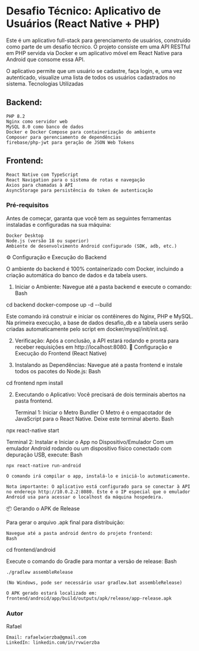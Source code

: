 # Desafio Técnico: Aplicativo de Usuários (React Native + PHP)

Este é um aplicativo full-stack para gerenciamento de usuários, construído como parte de um desafio técnico. O projeto consiste em uma API RESTful em PHP servida via Docker e um aplicativo móvel em React Native para Android que consome essa API.

O aplicativo permite que um usuário se cadastre, faça login, e, uma vez autenticado, visualize uma lista de todos os usuários cadastrados no sistema.
Tecnologias Utilizadas

## Backend:

    PHP 8.2
    Nginx como servidor web
    MySQL 8.0 como banco de dados
    Docker e Docker Compose para containerização do ambiente
    Composer para gerenciamento de dependências
    firebase/php-jwt para geração de JSON Web Tokens

## Frontend:

    React Native com TypeScript
    React Navigation para o sistema de rotas e navegação
    Axios para chamadas à API
    AsyncStorage para persistência do token de autenticação

### Pré-requisitos

Antes de começar, garanta que você tem as seguintes ferramentas instaladas e configuradas na sua máquina:

    Docker Desktop
    Node.js (versão 18 ou superior)
    Ambiente de desenvolvimento Android configurado (SDK, adb, etc.)

⚙️ Configuração e Execução do Backend

O ambiente do backend é 100% containerizado com Docker, incluindo a criação automática do banco de dados e da tabela users.

1. Iniciar o Ambiente:
Navegue até a pasta backend e execute o comando:
Bash

cd backend
docker-compose up -d --build

Este comando irá construir e iniciar os contêineres do Nginx, PHP e MySQL. Na primeira execução, a base de dados desafio_db e a tabela users serão criadas automaticamente pelo script em docker/mysql/init/init.sql.

2. Verificação:
Após a conclusão, a API estará rodando e pronta para receber requisições em http://localhost:8080.
📱 Configuração e Execução do Frontend (React Native)

1. Instalando as Dependências:
Navegue até a pasta frontend e instale todos os pacotes do Node.js:
Bash

cd frontend
npm install

2. Executando o Aplicativo:
Você precisará de dois terminais abertos na pasta frontend.

    Terminal 1: Iniciar o Metro Bundler
    O Metro é o empacotador de JavaScript para o React Native. Deixe este terminal aberto.
    Bash

npx react-native start

Terminal 2: Instalar e Iniciar o App no Dispositivo/Emulador
Com um emulador Android rodando ou um dispositivo físico conectado com depuração USB, execute:
Bash

    npx react-native run-android

    O comando irá compilar o app, instalá-lo e iniciá-lo automaticamente.

    Nota importante: O aplicativo está configurado para se conectar à API no endereço http://10.0.2.2:8080. Este é o IP especial que o emulador Android usa para acessar o localhost da máquina hospedeira.

📦 Gerando o APK de Release

Para gerar o arquivo .apk final para distribuição:

    Navegue até a pasta android dentro do projeto frontend:
    Bash

cd frontend/android

Execute o comando do Gradle para montar a versão de release:
Bash

    ./gradlew assembleRelease

    (No Windows, pode ser necessário usar gradlew.bat assembleRelease)

    O APK gerado estará localizado em:
    frontend/android/app/build/outputs/apk/release/app-release.apk

### Autor

Rafael

    Email: rafaelwierzba@gmail.com
    LinkedIn: linkedin.com/in/rvwierzba

